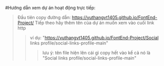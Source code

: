 #Hướng dẫn xem dự án hoạt động trực tiếp:
>Đầu tiên copy đường dẫn: https://vuthangvt1405.github.io/FontEnd-Project/
>Tiếp theo hãy thêm tên của dự án muốn xem vào cuối link http
>>ví dụ: "https://vuthangvt1405.github.io/FontEnd-Project/Social links profile/social-links-profile-main"
>>>lưu ý: tên file hiện lên cái gì copy hết vào kể cả nó là "Social links profile/social-links-profile-main"
